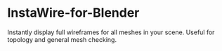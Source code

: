 # InstaWire-for-Blender
Instantly display full wireframes for all meshes in your scene. Useful for topology and general mesh checking.
